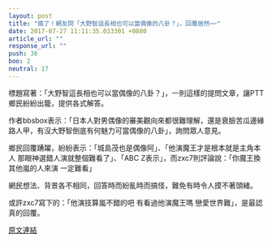 ```yaml
---
layout: post
title: "瘋了！網友問「大野智這長相也可以當偶像的八卦？」，回覆居然⋯⋯"
date: 2017-07-27 11:11:35.033301 +0800
article_url: ""
response_url: ""
push: 36
boo: 2
neutral: 17
---
```


標題寫著：「大野智這長相也可以當偶像的八卦？」，一則這樣的提問文章，讓PTT鄉民紛紛出籠，提供各式解答。

作者bbsbox表示：「日本人對男偶像的審美觀向來都很難理解，還是衰臉苦瓜邊緣路人甲，有沒大野智倒底有何魅力可當偶像的八卦」，詢問眾人意見。

鄉民回覆踴躍，紛紛表示：「城島茂也是偶像阿」、「他演魔王才是根本就是主角本人 那眼神選錯人演就整個難看了」、「ABC Z表示」，而zxc7則評論說：「你魔王換其他嵐的人來演 一定難看」

網民想法、背景各不相同，回答時而紛亂時而搞怪，難免有時令人摸不著頭緒。

或許zxc7寫下的：「他演技算嵐不錯的吧 有看過他演魔王嗎  戀愛世界難」，是最認真的回覆。

<a href = "https://www.ptt.cc/bbs/Gossiping/M.1501083480.A.3B5.html">原文連結</a>

